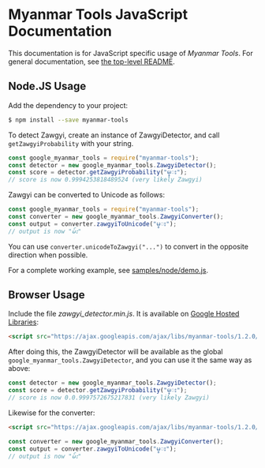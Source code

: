 # Myanmar Tools JavaScript Documentation

This documentation is for JavaScript specific usage of *Myanmar Tools*.  For general documentation, see [the top-level README](../../README.md).

## Node.JS Usage

Add the dependency to your project:

```bash
$ npm install --save myanmar-tools
```

To detect Zawgyi, create an instance of ZawgyiDetector, and call `getZawgyiProbability` with your string.

```js
const google_myanmar_tools = require("myanmar-tools"); 
const detector = new google_myanmar_tools.ZawgyiDetector();
const score = detector.getZawgyiProbability("မ္း");
// score is now 0.9994253818489524 (very likely Zawgyi)
```

Zawgyi can be converted to Unicode as follows:

```js
const google_myanmar_tools = require("myanmar-tools");
const converter = new google_myanmar_tools.ZawgyiConverter();
const output = converter.zawgyiToUnicode("မ္း");
// output is now "မ်း"
```

You can use `converter.unicodeToZawgyi("...")` to convert in the opposite direction when possible.

For a complete working example, see [samples/node/demo.js](../../samples/node/demo.js).

## Browser Usage

Include the file *zawgyi_detector.min.js*.  It is available on [Google Hosted Libraries](https://developers.google.com/speed/libraries/#myanmar-tools):

```html
<script src="https://ajax.googleapis.com/ajax/libs/myanmar-tools/1.2.0/zawgyi_detector.min.js"></script>
```

After doing this, the ZawgyiDetector will be available as the global `google_myanmar_tools.ZawgyiDetector`, and you can use it the same way as above:

```js
const detector = new google_myanmar_tools.ZawgyiDetector();
const score = detector.getZawgyiProbability("မ္း");
// score is now 0.0.9997572675217831 (very likely Zawgyi)
```

Likewise for the converter:

```html
<script src="https://ajax.googleapis.com/ajax/libs/myanmar-tools/1.2.0/zawgyi_converter.min.js"></script>
```

```js
const converter = new google_myanmar_tools.ZawgyiConverter();
const output = converter.zawgyiToUnicode("မ္း");
// output is now "မ်း"
```
